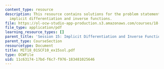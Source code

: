 ```yaml
---
content_type: resource
description: This resource contains solutions for the problem statements related to
  implicit differentiation and inverse functions.
file: https://ol-ocw-studio-app-production.s3.amazonaws.com/courses/18-01sc-single-variable-calculus-fall-2010/11c6317417bdf6c7f976183481025646_MIT18_01SCF10_ex15sol.pdf
file_type: application/pdf
learning_resource_types: []
parent_title: 'Session 15: Implicit Differentiation and Inverse Functions'
parent_type: CourseSection
resourcetype: Document
title: MIT18_01SCF10_ex15sol.pdf
type: OCWFile
uid: 11c63174-17bd-f6c7-f976-183481025646
---
```

